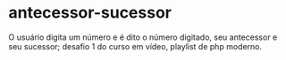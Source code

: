 # antecessor-sucessor
O usuário digita um número e é dito o número digitado, seu antecessor e seu sucessor; desafio 1 do curso em vídeo, playlist de php moderno.

